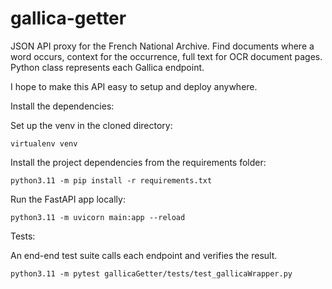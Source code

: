 # gallica-getter
JSON API proxy for the French National Archive. Find documents where a word occurs, context for the occurrence, full text for OCR document pages. Python class represents each Gallica endpoint.

I hope to make this API easy to setup and deploy anywhere. 

Install the dependencies:

Set up the venv in the cloned directory:
```
virtualenv venv
```
Install the project dependencies from the requirements folder:
```
python3.11 -m pip install -r requirements.txt
```
Run the FastAPI app locally:
```
python3.11 -m uvicorn main:app --reload
```
Tests:

An end-end test suite calls each endpoint and verifies the result. 

```
python3.11 -m pytest gallicaGetter/tests/test_gallicaWrapper.py
```

